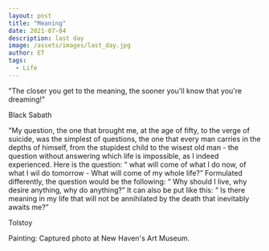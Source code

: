 ```yaml
---
layout: post
title: "Meaning"
date: 2021-07-04	
description: last day
image: /assets/images/last_day.jpg
author: ET
tags:
  - Life
---
```


"The closer you get to the meaning, the sooner you'll know that you're dreaming!"

Black Sabath 

"My question, the one that brought me, at the age of fifty, to the verge of suicide, was the simplest of questions, the one that every man carries in the depths of himself, from the stupidest child to the wisest old man - the question without answering which life is impossible, as I indeed experienced. Here is the question: “ what will come of what I do now, of what I wil do tomorrow - What will come of my whole life?” Formulated differently, the question would be the following: “ Why should I live, why desire anything, why do anything?” It can also be put like this: “ Is there meaning in my life that will not be annihilated by the death that inevitably awaits me?” 

Tolstoy


Painting: Captured photo at New Haven's Art Museum. 
